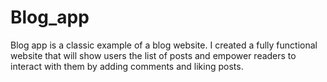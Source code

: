 # Blog_app
Blog app is a classic example of a blog website. I created a fully functional website that will show users the list of posts and empower readers to interact with them by adding comments and liking posts.
